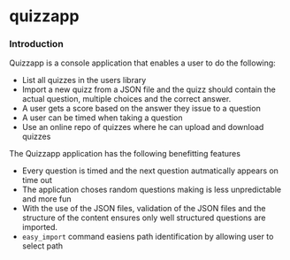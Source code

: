 # quizzapp

### Introduction
Quizzapp is a console application that enables a user to do the following:
* List all quizzes in the users library
*  Import a new quizz from a JSON file and the quizz 
should contain the actual question, multiple choices and the correct answer.
* A user gets a score based on the answer they issue to a question
* A user can be timed when taking a question
* Use an online repo of quizzes where he can upload and download quizzes

The Quizzapp application has the following benefitting features
* Every question is timed and the next question autmatically appears on time out
* The application choses random questions making is less unpredictable and more fun
* With the use of the JSON files, validation of the JSON files and the structure of the content ensures only well structured questions are imported.
* ```easy_import``` command easiens path identification by allowing user to select path